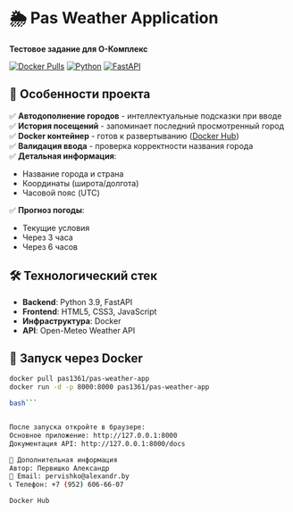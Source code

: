 # 🌦️ Pas Weather Application

**Тестовое задание для О-Комплекс**

[![Docker Pulls](https://img.shields.io/docker/pulls/pas1361/pas-weather-app?style=flat-square)](https://hub.docker.com/r/pas1361/pas-weather-app)
[![Python](https://img.shields.io/badge/Python-3.9+-blue?style=flat-square)](https://python.org)
[![FastAPI](https://img.shields.io/badge/Framework-FastAPI-green?style=flat-square)](https://fastapi.tiangolo.com)

## 🚀 Особенности проекта

✅ **Автодополнение городов** - интеллектуальные подсказки при вводе  
✅ **История посещений** - запоминает последний просмотренный город  
✅ **Docker контейнер** - готов к развертыванию ([Docker Hub](https://hub.docker.com/r/pas1361/pas-weather-app))  
✅ **Валидация ввода** - проверка корректности названия города  
✅ **Детальная информация**:
   - Название города и страна
   - Координаты (широта/долгота)
   - Часовой пояс (UTC)
     
✅ **Прогноз погоды**:
   - Текущие условия
   - Через 3 часа
   - Через 6 часов

## 🛠️ Технологический стек

- **Backend**: Python 3.9, FastAPI
- **Frontend**: HTML5, CSS3, JavaScript
- **Инфраструктура**: Docker
- **API**: Open-Meteo Weather API

## 🐳 Запуск через Docker

```bash
docker pull pas1361/pas-weather-app
docker run -d -p 8000:8000 pas1361/pas-weather-app

bash```


После запуска откройте в браузере:
Основное приложение: http://127.0.0.1:8000
Документация API: http://127.0.0.1:8000/docs

📝 Дополнительная информация
Автор: Первишко Александр
📧 Email: pervishko@alexandr.by
📞 Телефон: +7 (952) 606-66-07

Docker Hub
